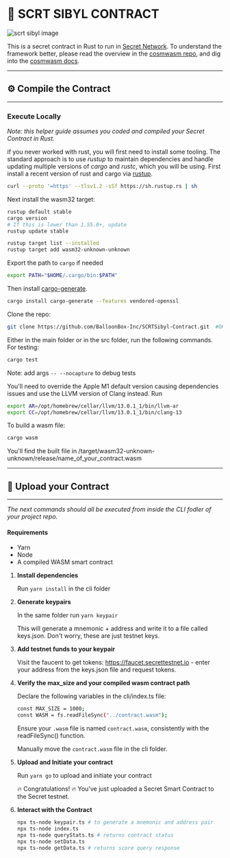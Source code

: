 # 🚀 SCRT SIBYL CONTRACT

![scrt sibyl image](./images/logo_horizontal.png)

This is a secret contract in Rust to run in
[Secret Network](https://github.com/enigmampc/SecretNetwork).
To understand the framework better, please read the overview in the
[cosmwasm repo](https://github.com/CosmWasm/cosmwasm/blob/master/README.md),
and dig into the [cosmwasm docs](https://www.cosmwasm.com).


---
## :gear: Compile the Contract
---


### Execute Locally
_Note: this helper guide assumes you coded and compiled your Secret Contract in Rust._

if you never worked with rust, you will first need to install some tooling. The standard approach is to use _rustup_ to maintain dependencies and handle updating multiple versions of _cargo_ and _rustc_, which you will be using. First install a recent version of rust and cargo via [rustup](https://rustup.rs/).

```sh
curl --proto '=https' --tlsv1.2 -sSf https://sh.rustup.rs | sh
```

Next install the wasm32 target:

```sh
rustup default stable
cargo version
# If this is lower than 1.55.0+, update
rustup update stable

rustup target list --installed
rustup target add wasm32-unknown-unknown
```

Export the path to `cargo` if needed
```sh
export PATH="$HOME/.cargo/bin:$PATH"
```


Then install [cargo-generate](https://github.com/ashleygwilliams/cargo-generate).

```sh
cargo install cargo-generate --features vendored-openssl
```

Clone the repo:

```sh
git clone https://github.com/BalloonBox-Inc/SCRTSibyl-Contract.git  #OR https://github.com/scrtlabs/secret-template
```

Either in the main folder or in the src folder, run the following commands.
For testing:

```sh
cargo test
```

Note: add args `-- --nocapture` to debug tests

You'll need to override the Apple M1 default version causing dependencies issues and use the LLVM version of Clang instead. Run 

```sh
export AR=/opt/homebrew/cellar/llvm/13.0.1_1/bin/llvm-ar
export CC=/opt/homebrew/cellar/llvm/13.0.1_1/bin/clang-13
```

To build a wasm file:

```sh
cargo wasm
```

You'll find the built file in /target/wasm32-unknown-unknown/release/name_of_your_contract.wasm





---
## :link: Upload your Contract
---


_The next commands should all be executed from inside the CLI fodler of your project repo._

#### Requirements

- Yarn
- Node
- A compiled WASM smart contract

1. **Install dependencies**

   Run `yarn install` in the cli folder

2. **Generate keypairs**

   In the same folder run `yarn keypair` 
   
   This will generate a mnemonic + address and write it to a file called keys.json. Don't worry, these are just testnet keys.

3. **Add testnet funds to your keypair**

   Visit the faucent to get tokens: https://faucet.secrettestnet.io - enter your address from the keys.json file and request tokens.

4. **Verify the max_size and your compiled wasm contract path**

   Declare the following variables in the cli/index.ts file:
   ```sh
   const MAX_SIZE = 1000;
   const WASM = fs.readFileSync("../contract.wasm");
   ```

   Ensure your `.wasm` file is named `contract.wasm`, consistently with the readFileSync() function.
   
   Manually move the `contract.wasm` file in the cli folder.


5. **Upload and Initiate your contract**

   Run `yarn go` to upload and initiate your contract
   
   :fire: Congratulations! :fire: You've just uploaded a Secret Smart Contract to the Secret testnet.
   
 
6. **Interact with the Contract**

    ```sh
    npx ts-node keypair.ts # to generate a mnemonic and address pair
    npx ts-node index.ts 
    npx ts-node queryStats.ts # returns contract status
    npx ts-node setData.ts
    npx ts-node getData.ts # returns score query response
    ```
